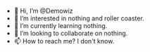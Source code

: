 - 👋 Hi, I’m @Demowiz
- 👀 I’m interested in nothing and roller coaster.
- 🌱 I’m currently learning nothing.
- 💞️ I’m looking to collaborate on nothing.
- 📫 How to reach me? I don't know.

<!---
Demowiz/Demowiz is a ✨ special ✨ repository because its `README.md` (this file) appears on your GitHub profile.
You can click the Preview link to take a look at your changes.
--->
